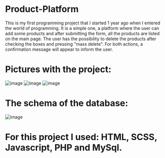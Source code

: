 # Product-Platform
This is my first programming project that I started 1 year ago when I entered the world of programming. It is a simple one, a platform where the user can add some products and after submitting the form, all the products are listed on the main page. The user has the possibility to delete the products after checking the boxes and pressing "mass delete". For both actions, a confirmation message will appear to inform the user.

# Pictures with the project:
![image](https://github.com/nicolaicadanstefan/Product-Platform/assets/99220233/52699344-013e-4f7c-bec2-e2453d598590)
![image](https://github.com/nicolaicadanstefan/Product-Platform/assets/99220233/d0e89be5-62e3-4237-a15f-f3987d07dcab)
![image](https://github.com/nicolaicadanstefan/Product-Platform/assets/99220233/612dfb14-d923-427e-9724-f4b21b2ad3fc)

# The schema of the database:
![image](https://github.com/nicolaicadanstefan/Product-Platform/assets/99220233/ec916c66-6148-42cf-8788-da87c3bfd0b7)

# For this project I used: HTML, SCSS, Javascript, PHP and MySql.
